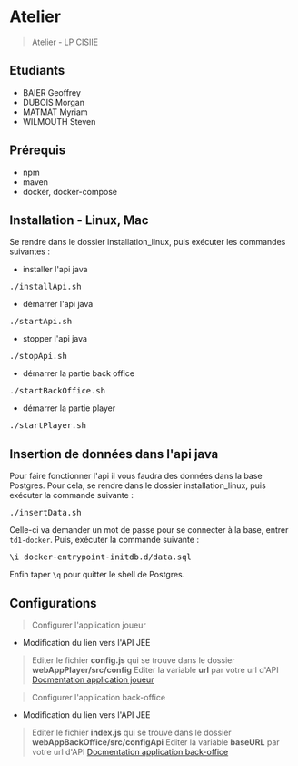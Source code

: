 # Atelier

> Atelier - LP CISIIE

## Etudiants
- BAIER Geoffrey
- DUBOIS Morgan
- MATMAT Myriam
- WILMOUTH Steven

## Prérequis
- npm
- maven
- docker, docker-compose

## Installation - Linux, Mac
Se rendre dans le dossier installation_linux, puis exécuter les commandes suivantes :

- installer l'api java
<pre>./installApi.sh</pre>

- démarrer l'api java
<pre>./startApi.sh</pre>

- stopper l'api java
<pre>./stopApi.sh</pre>

- démarrer la partie back office
<pre>./startBackOffice.sh</pre>

- démarrer la partie player
<pre>./startPlayer.sh</pre>

## Insertion de données dans l'api java
Pour faire fonctionner l'api il vous faudra des données dans la base Postgres.
Pour cela, se rendre dans le dossier installation_linux, puis exécuter la commande suivante :

<pre>./insertData.sh</pre>

Celle-ci va demander un mot de passe pour se connecter à la base, entrer <code>td1-docker</code>.
Puis, exécuter la commande suivante :

<pre>\i docker-entrypoint-initdb.d/data.sql</pre>

Enfin taper <code>\q</code> pour quitter le shell de Postgres.

## Configurations
> Configurer l'application joueur
- Modification du lien vers l'API JEE
> Editer le fichier **config.js** qui se trouve dans le dossier **webAppPlayer/src/config**
> Editer la variable **url** par votre url d'API
[Docmentation application joueur](https://github.com/Manghao/Atelier/blob/master/vuejs/webAppPlayer/README.md)

> Configurer l'application back-office
- Modification du lien vers l'API JEE
> Editer le fichier **index.js** qui se trouve dans le dossier **webAppBackOffice/src/configApi**
> Editer la variable **baseURL** par votre url d'API
[Docmentation application back-office](https://github.com/Manghao/Atelier/blob/master/vuejs/webAppBackOffice/README.md)
